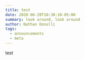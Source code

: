 ```yaml
---
title: test
date: 2020-06-20T10:38:10-05:00
summary: look around, look around
author: Nathan Donolli
tags:
  - announcements
  - meta
---
```


test